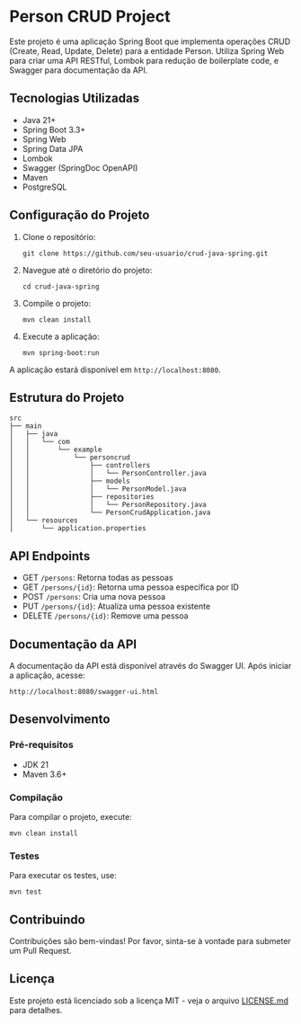 # Person CRUD Project

Este projeto é uma aplicação Spring Boot que implementa operações CRUD (Create, Read, Update, Delete) para a entidade Person. Utiliza Spring Web para criar uma API RESTful, Lombok para redução de boilerplate code, e Swagger para documentação da API.

## Tecnologias Utilizadas

- Java 21+
- Spring Boot 3.3+
- Spring Web
- Spring Data JPA
- Lombok
- Swagger (SpringDoc OpenAPI)
- Maven
- PostgreSQL

## Configuração do Projeto

1. Clone o repositório:
   ```
   git clone https://github.com/seu-usuario/crud-java-spring.git
   ```

2. Navegue até o diretório do projeto:
   ```
   cd crud-java-spring
   ```

3. Compile o projeto:
   ```
   mvn clean install
   ```

4. Execute a aplicação:
   ```
   mvn spring-boot:run
   ```

A aplicação estará disponível em `http://localhost:8080`.

## Estrutura do Projeto

```
src
├── main
│   ├── java
│   │   └── com
│   │       └── example
│   │           └── personcrud
│   │               ├── controllers
│   │               │   └── PersonController.java
│   │               ├── models
│   │               │   └── PersonModel.java
│   │               ├── repositories
│   │               │   └── PersonRepository.java
│   │               └── PersonCrudApplication.java
│   └── resources
│       └── application.properties
```

## API Endpoints

- GET `/persons`: Retorna todas as pessoas
- GET `/persons/{id}`: Retorna uma pessoa específica por ID
- POST `/persons`: Cria uma nova pessoa
- PUT `/persons/{id}`: Atualiza uma pessoa existente
- DELETE `/persons/{id}`: Remove uma pessoa

## Documentação da API

A documentação da API está disponível através do Swagger UI. Após iniciar a aplicação, acesse:

```
http://localhost:8080/swagger-ui.html
```

## Desenvolvimento

### Pré-requisitos

- JDK 21
- Maven 3.6+

### Compilação

Para compilar o projeto, execute:

```
mvn clean install
```

### Testes

Para executar os testes, use:

```
mvn test
```

## Contribuindo

Contribuições são bem-vindas! Por favor, sinta-se à vontade para submeter um Pull Request.

## Licença

Este projeto está licenciado sob a licença MIT - veja o arquivo [LICENSE.md](LICENSE.md) para detalhes.
